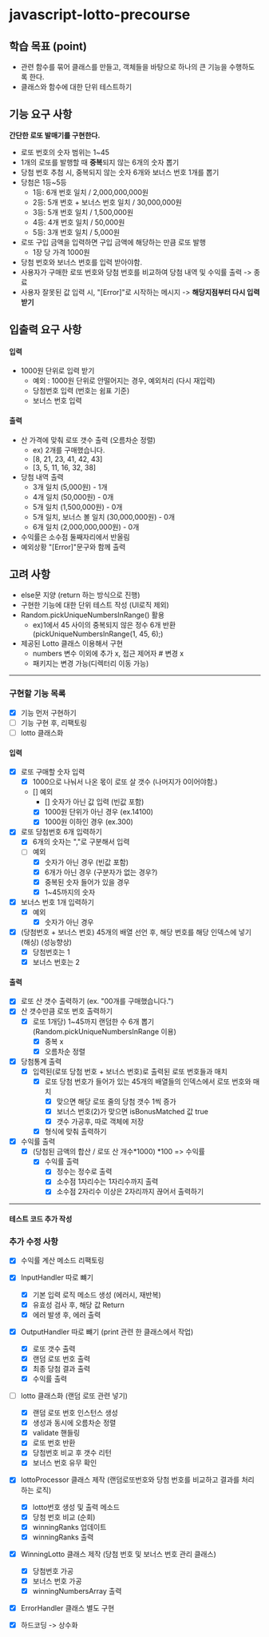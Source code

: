 # javascript-lotto-precourse

## 학습 목표 (point)

- 관련 함수를 묶어 클래스를 만들고, 객체들을 바탕으로 하나의 큰 기능을 수행하도록 한다.
- 클래스와 함수에 대한 단위 테스트하기

## 기능 요구 사항

**간단한 로또 발매기를 구현한다.**

- 로또 번호의 숫자 범위는 1~45
- 1개의 로또를 발행할 때 **중복**되지 않는 6개의 숫자 뽑기
- 당첨 번호 추첨 시, 중복되지 않는 숫자 6개와 보너스 번호 1개를 뽑기
- 당첨은 1등~5등
  - 1등: 6개 번호 일치 / 2,000,000,000원
  - 2등: 5개 번호 + 보너스 번호 일치 / 30,000,000원
  - 3등: 5개 번호 일치 / 1,500,000원
  - 4등: 4개 번호 일치 / 50,000원
  - 5등: 3개 번호 일치 / 5,000원
- 로또 구입 금액을 입력하면 구입 금액에 해당하는 만큼 로또 발행
  - 1장 당 가격 1000원
- 당첨 번호와 보너스 번호를 입력 받아야함.
- 사용자가 구매한 로또 번호와 당첨 번호를 비교하여 당첨 내역 및 수익률 출력 -> 종료
- 사용자 잘못된 값 입력 시, "[Error]"로 시작하는 메시지 -> **해당지점부터 다시 입력받기**

## 입출력 요구 사항

#### 입력

- 1000원 단위로 입력 받기
  - 예외 : 1000원 단위로 안떨어지는 경우, 예외처리 (다시 재입력)
  - 당첨번호 입력 (번호는 쉼표 기준)
  - 보너스 번호 입력

#### 출력

- 산 가격에 맞춰 로또 갯수 출력 (오름차순 정렬)
  - ex) 2개를 구매했습니다.
  - [8, 21, 23, 41, 42, 43]
  - [3, 5, 11, 16, 32, 38]
- 당첨 내역 출력
  - 3개 일치 (5,000원) - 1개
  - 4개 일치 (50,000원) - 0개
  - 5개 일치 (1,500,000원) - 0개
  - 5개 일치, 보너스 볼 일치 (30,000,000원) - 0개
  - 6개 일치 (2,000,000,000원) - 0개
- 수익률은 소수점 둘째자리에서 반올림
- 예외상황 "[Error]"문구와 함께 출력

## 고려 사항

- else문 지양 (return 하는 방식으로 진행)
- 구현한 기능에 대한 단위 테스트 작성 (UI로직 제외)
- Random.pickUniqueNumbersInRange() 활용
  - ex)1에서 45 사이의 중복되지 않은 정수 6개 반환 (pickUniqueNumbersInRange(1, 45, 6);)
- 제공된 Lotto 클래스 이용해서 구현
  - numbers 변수 이외에 추가 x, 접근 제어자 # 변경 x
  - 패키지는 변경 가능(디렉터리 이동 가능)

---

### 구현할 기능 목록

- [x] 기능 먼저 구현하기
- [ ] 기능 구현 후, 리팩토링
- [ ] lotto 클래스화

#### 입력

- [x] 로또 구매할 숫자 입력
  - [x] 1000으로 나눠서 나온 몫이 로또 살 갯수 (나머지가 0이어야함.)
  - [] 예외
    - [] 숫자가 아닌 값 입력 (빈값 포함)
    - [x] 1000원 단위가 아닌 경우 (ex.14100)
    - [x] 1000원 이하인 경우 (ex.300)
- [x] 로또 당첨번호 6개 입력하기
  - [x] 6개의 숫자는 ","로 구분해서 입력
  - [ ] 예외
    - [x] 숫자가 아닌 경우 (빈값 포함)
    - [x] 6개가 아닌 경우 (구분자가 없는 경우?)
    - [x] 중복된 숫자 들어가 있을 경우
    - [x] 1~45까지의 숫자
- [x] 보너스 번호 1개 입력하기
  - [x] 예외
    - [x] 숫자가 아닌 경우
- [x] (당첨번호 + 보너스 번호) 45개의 배열 선언 후, 해당 번호를 해당 인덱스에 넣기 (해싱) (성능향상)
  - [x] 당첨번호는 1
  - [x] 보너스 번호는 2

#### 출력

- [x] 로또 산 갯수 출력하기 (ex. "00개를 구매했습니다.")
- [x] 산 갯수만큼 로또 번호 출력하기
  - [x] 로또 1개당) 1~45까지 랜덤한 수 6개 뽑기 (Random.pickUniqueNumbersInRange 이용)
    - [x] 중복 x
    - [x] 오름차순 정렬
- [x] 당첨통계 출력
  - [x] 입력된(로또 당첨 번호 + 보너스 번호)로 출력된 로또 번호들과 매치
    - [x] 로또 당첨 번호가 들어가 있는 45개의 배열들의 인덱스에서 로또 번호와 매치
      - [x] 맞으면 해당 로또 줄의 당첨 갯수 1씩 증가
      - [x] 보너스 번호(2)가 맞으면 isBonusMatched 값 true
      - [x] 갯수 가공후, 따로 객체에 저장
    - [x] 형식에 맞춰 출력하기
- [x] 수익률 출력
  - [x] (당첨된 금액의 합산 / 로또 산 개수\*1000) \*100 => 수익률
    - [x] 수익률 출력
      - [x] 정수는 정수로 출력
      - [x] 소수점 1자리수는 1자리수까지 출력
      - [x] 소수점 2자리수 이상은 2자리까지 끊어서 출력하기

---

#### 테스트 코드 추가 작성

### 추가 수정 사항

- [x] 수익률 계산 메소드 리팩토링
- [x] InputHandler 따로 뺴기
  - [x] 기본 입력 로직 메소드 생성 (에러시, 재반복)
  - [x] 유효성 검사 후, 해당 값 Return
  - [x] 에러 발생 후, 에러 출력
- [x] OutputHandler 따로 뺴기 (print 관련 한 클래스에서 작업)
  - [x] 로또 갯수 출력
  - [x] 랜덤 로또 번호 출력
  - [x] 최종 당첨 결과 출력
  - [x] 수익률 출력
- [ ] lotto 클래스화 (랜덤 로또 관련 넣기)
  - [x] 랜덤 로또 번호 인스턴스 생성
  - [x] 생성과 동시에 오름차순 정렬
  - [x] validate 핸들링
  - [x] 로또 번호 반환
  - [x] 당첨번호 비교 후 갯수 리턴
  - [x] 보너스 번호 유무 확인
- [x] lottoProcessor 클래스 제작 (랜덤로또번호와 당첨 번호를 비교하고 결과를 처리하는 로직)
  - [x] lotto번호 생성 및 출력 메소드
  - [x] 당첨 번호 비교 (순회)
  - [x] winningRanks 업데이트
  - [x] winningRanks 출력
- [x] WinningLotto 클래스 제작 (당첨 번호 및 보너스 번호 관리 클래스)

  - [x] 당첨번호 가공
  - [x] 보너스 번호 가공
  - [x] winningNumbersArray 출력

- [x] ErrorHandler 클래스 별도 구현
- [x] 하드코딩 -> 상수화
